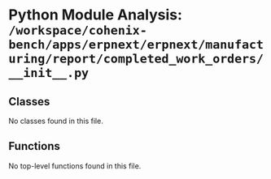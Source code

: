 # Python Module Analysis: `/workspace/cohenix-bench/apps/erpnext/erpnext/manufacturing/report/completed_work_orders/__init__.py`

## Classes

No classes found in this file.


## Functions

No top-level functions found in this file.
